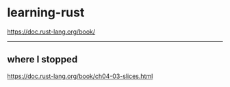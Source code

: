 # learning-rust

https://doc.rust-lang.org/book/


-------------------

## where I stopped

https://doc.rust-lang.org/book/ch04-03-slices.html